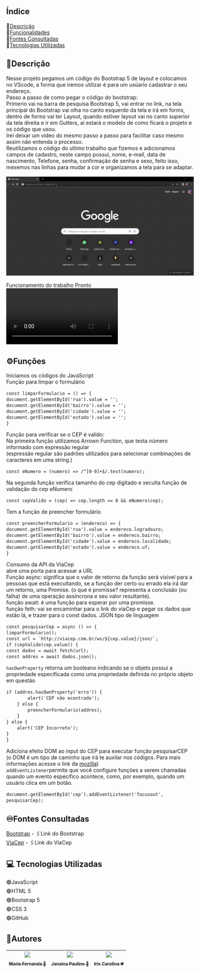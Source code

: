 ## Índice 
🔸[Descrição](#descri%C3%A7%C3%A3o-)  
🔸[Funcionalidades](#%EF%B8%8Ffontes-consultadas)  
🔸[Fontes Consultadas](#%EF%B8%8Ffontes-consultadas)  
🔸[Tecnologias Utilizadas](#tecnologias-utilizadas)  

## 📝Descrição 
Nesse projeto pegamos um código do Bootstrap 5 de layout e colocamos no VScode, a forma que iremos utilizar é para um usúario cadastrar o seu endereço.  
Passo a passo de como pegar o código do bootstrap:  
Primerio vai na barra de pesquisa Bootstrap 5, vai entrar no link, na tela principal do Bootstrap vai olha no canto esquerdo da tela e irá em forms, dentro de forms vai ter Layout, quando estiver layout vai no canto superior da tela direita e ir em Gutters, aí estará o modelo de como ficará o projeto e os código que usou.  
Irei deixar um video do mesmo passo a passo para facilitar caso mesmo assim não entenda o processo.  
Reutilizamos o código do ultimo trabalho que fizemos e adicionamos campos de cadastro, neste campo possui, nome, e-mail, data de nascimento, Telefone, senha, confirmação de senha e sexo, feito isso, mexemos nas linhas para mudar a  cor e organizamos a tela para se adaptar. 
<br><br>
![image info](_img/video-demonstrativo.gif)  

Funcionamento do trabalho Pronto  
![image info](_img/funcionamento%20da%20tela%20-%20Copia.mp4)

## ⚙️Funções
Iniciamos os códigos do JavaScript  
Função para limpar o formulário

    const limparFormulario = () => {
    document.getElementById('rua').value = '';
    document.getElementById('bairro').value = '';
    document.getElementById('cidade').value = '';
    document.getElementById('estado').value = '';
    }

Função para verificar se o CEP é valido:  
Na primeira função utilizamos Arrown Function, que testa número informado com expressão regular<br>(espressão regular são padrões utilizados para selecionar combinações de caracteres em uma string.)  

    const eNumero = (numero) => /^[0-9]+$/.test(numero);

Na segunda função verifica tamanho do cep digitado e xeculta função de validação do cep eNumero
  
    const cepValido = (cep) => cep.length == 8 && eNumero(cep); 

Tem a função de preencher formulário

    const preencherFormulario = (endereco) => {
    document.getElementById('rua').value = endereco.logradouro;
    document.getElementById('bairro').value = endereco.bairro;
    document.getElementById('cidade').value = endereco.localidade;
    document.getElementById('estado').value = endereco.uf; 
    }

Consumo da API da ViaCep  
abre uma porta para acessar a URL   
Função async: significa que o valor de retorno da função será visivel para a pessoas que está execultando, se a função der certo ou errado ela irá dar um retorno, uma Promise. (o que é promisse? representa a conclusão (ou falha) de uma operação assíncrona e seu valor resultante).  
função await: é uma função para esperar por uma promisse.  
função feth: vai se encaminhar para o link do viaCep e pegar os dados que estão lá, e trazer para o const dados.
JSON tipo de linguagem 

    const pesquisarCep = async () => {
    limparFormulario();
    const url = `http://viacep.com.br/ws/${cep.value}/json/`;
    if (cepValido(cep.value)) {
    const dados = await fetch(url); 
    const addres = await dados.json();

``hasOwnProperty`` retorna um booleano indicando se o objeto possui a propriedade especificada como uma propriedade definida no próprio objeto em questão  

    if (addres.hasOwnProperty('erro')) {
            alert('CEP não econtrado');
        } else {
            preencherFormulario(addres);
        }
    } else {
        alert('CEP Incorreto');
    }
    } 

Adiciona efeito DOM ao input do CEP para executar função pesquisarCEP  
(o DOM é um tipo de caminho que irá te auxilar nos códigos. 
Para mais informações acesse o link da [mozilla](https://developer.mozilla.org/pt-BR/docs/Web/API/Document_Object_Model/Introduction))  
``addEventListener``permite que você configure funções a serem chamadas quando um evento específico acontece, como, por exemplo, quando um usuário clica em um botão.

    document.getElementById('cep').addEventListener('focusout', pesquisarCep);       

## ♾️Fontes Consultadas
[Bootstrap](https://getbootstrap.com/docs/5.0/getting-started/introduction/) - 🖇️Link do Bootstrap  
[ViaCep](https://viacep.com.br/exemplo/javascript/) - 🖇️Link do ViaCep  

## 💻 Tecnologias Utilizadas
🟣JavaScript  
🟣HTML 5  
🟣Bootstrap 5  
🟣CSS 3  
🟣GitHub  

## 🔻Autores
| [<img loading="lazy" src="https://user-images.githubusercontent.com/127853659/273245697-656cec7e-3ce9-44ec-9fbc-f1f1c859b5da.jpg" width=115><br><sub>Maria Fernanda 🤍</sub>](https://github.com/MaferCastilho) |  [<img loading="lazy" src="https://user-images.githubusercontent.com/127853659/273244356-96c2ee2f-8a85-49d9-be21-11877ea502a0.jpg" width=115><br><sub>Janaina Paulino 🖤</sub>](https://github.com/janapaulinoo) |  [<img loading="lazy" src="https://user-images.githubusercontent.com/127853659/273246128-5ed08031-3a43-4fac-9fce-73a0bd0f1f0e.jpg" width=115><br><sub>Iris Carolina 💗</sub>](https://github.com/iriscarolina) |
| :---: | :---: | :---: |
